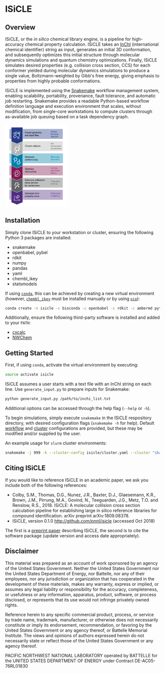 ISiCLE
======

Overview
--------
ISiCLE, or the _in silico_ chemical library engine, is a pipeline for high-accuracy chemical property calculation. ISiCLE takes an [InChI](https://en.wikipedia.org/wiki/International_Chemical_Identifier) (international chemical identifier) string as input, generates an initial 3D conformation, and subsequently optimizes this initial structure through molecular dynamics simulations and quantum chemistry optimizations. Finally, ISiCLE simulates desired properties (e.g. collision cross section, CCS) for each conformer yielded during molecular dynamics simulations to produce a single value, Boltzmann-weighted by Gibb's free energy, giving emphasis to properties from highly probable conformations.

ISiCLE is implemented using the [Snakemake](https://snakemake.readthedocs.io) workflow management system, enabling scalability, portability, provenance, fault tolerance, and automatic job restarting. Snakemake provides a readable Python-based workflow definition language and execution environment that scales, without modification, from single-core workstations to compute clusters through as-available job queuing based on a task dependency graph.

<img src="resources/schematic.svg" width="40%" height="40%">

Installation
------------
Simply clone ISiCLE to your workstation or cluster, ensuring the following Python 3 packages are installed:
* snakemake
* openbabel, pybel
* rdkit
* numpy
* pandas
* yaml
* chembl_ikey
* statsmodels

If using [``conda``](https://www.anaconda.com/download/), this can be achieved by creating a new virtual environment (however, [``chembl_ikey``](https://github.com/mnowotka/chembl_ikey) must be installed manually or by using [``pip``](https://pypi.org/project/pip/)):
```bash
conda create -n isicle -c bioconda -c openbabel -c rdkit -c ambermd python=3.6.1 openbabel rdkit ambertools snakemake numpy pandas yaml pathlib statsmodels
```

Additionally, ensure the following third-party software is installed and added to your ``PATH``:
* [cxcalc](https://chemaxon.com/marvin-archive/5_2_0/marvin/help/applications/calc.html)
* [NWChem](http://www.nwchem-sw.org/index.php/Download)

Getting Started
---------------
First, if using ``conda``, activate the virtual environment by executing:
```bash
source activate isicle
```

ISiCLE assumes a user starts with a text file with an InChI string on each line. Use ``generate_input.py`` to prepare inputs for Snakemake:
```bash
python generate_input.py /path/to/inchi_list.txt
```
Additional options can be accessed through the help flag (``--help`` or ``-h``).

To begin simulations, simply execute ``snakemake`` in the ISiCLE respository directory, with desired configuration flags (``snakemake -h`` for help). Default [workflow](isicle/config.yaml) and [cluster](isicle/cluster.yaml) configurations are provided, but these may be modified and/or supplied by the user. 

An example usage for ``slurm`` cluster environments:
```bash
snakemake -j 999 -k --cluster-config isicle/cluster.yaml --cluster "sbatch -A {cluster.account} -N {cluster.nodes} -t {cluster.time} -J {cluster.name} --ntasks-per-node {cluster.ntasks}"
```

Citing ISiCLE
-------------
If you would like to reference ISiCLE in an academic paper, we ask you include both of the following references:

* Colby, S.M., Thomas, D.G., Nunez, J.R., Baxter, D.J., Glaesemann, K.R., Brown, J.M., Pirrung, M.A., Govind, N., Teeguarden, J.G., Metz, T.O. and Renslow, R.S., 2018. ISiCLE: A molecular collision cross section calculation pipeline for establishing large in silico reference libraries for compound identification. arXiv preprint arXiv:1809.08378.
* ISiCLE, version 0.1.0 http://github.com/pnnl/isicle (accessed Oct 2018)

The first is a [preprint paper](https://arxiv.org/abs/1809.08378) describing ISiCLE, the second is to cite the software package (update version and access date appropriately).

Disclaimer
----------
This material was prepared as an account of work sponsored by an agency of the United States Government. Neither the United States Government nor the United States Department of Energy, nor Battelle, nor any of their employees, nor any jurisdiction or organization that has cooperated in the development of these materials, makes any warranty, express or implied, or assumes any legal liability or responsibility for the accuracy, completeness, or usefulness or any information, apparatus, product, software, or process disclosed, or represents that its use would not infringe privately owned rights.

Reference herein to any specific commercial product, process, or service by trade name, trademark, manufacturer, or otherwise does not necessarily constitute or imply its endorsement, recommendation, or favoring by the United States Government or any agency thereof, or Battelle Memorial Institute. The views and opinions of authors expressed herein do not necessarily state or reflect those of the United States Government or any agency thereof.

PACIFIC NORTHWEST NATIONAL LABORATORY operated by BATTELLE for the UNITED STATES DEPARTMENT OF ENERGY under Contract DE-AC05-76RL01830
